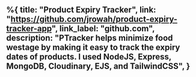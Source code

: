 %{
  title: "Product Expiry Tracker",
  link: "https://github.com/jrowah/product-expiry-tracker-app",
  link_label: "github.com",
  description:
          "PTracker helps minimize food westage by making it easy to track the expiry dates of products. I used NodeJS, Express, MongoDB, Cloudinary, EJS, and TailwindCSS",
}
---
